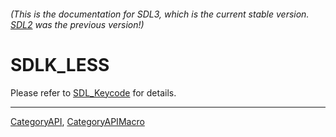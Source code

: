 ###### (This is the documentation for SDL3, which is the current stable version. [SDL2](https://wiki.libsdl.org/SDL2/) was the previous version!)
# SDLK_LESS

Please refer to [SDL_Keycode](SDL_Keycode) for details.

----
[CategoryAPI](CategoryAPI), [CategoryAPIMacro](CategoryAPIMacro)

